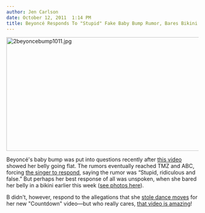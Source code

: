 ```yaml
---
author: Jen Carlson
date: October 12, 2011  1:14 PM
title: Beyoncé Responds To "Stupid" Fake Baby Bump Rumor, Bares Bikini Bod
---
```


<p><span class="mt-enclosure mt-enclosure-image" style="display: inline;"> <img alt="2beyoncebump1011.jpg" src="https://web.archive.org/web/20111018081730im_/http://gothamist.com/attachments/arts_jen/2beyoncebump1011.jpg" width="640" height="299" class="image-none"> </span></p>

<p>Beyonc&#xE9;&apos;s baby bump was put into questions recently after <a href="https://web.archive.org/web/20111018081730/http://gothamist.com/2011/10/11/the_internet_wonders_if_beyonces_ba.php">this video</a> showed her belly going flat. The rumors eventually reached TMZ and ABC, forcing <a href="https://web.archive.org/web/20111018081730/http://abcnews.go.com/blogs/entertainment/2011/10/beyonces-baby-bump-blooper/">the singer to respond</a>, saying the rumor was &#x201C;Stupid, ridiculous and false.&#x201D; But perhaps her best response of all was unspoken, when she bared her belly in a bikini earlier this week (<a href="https://web.archive.org/web/20111018081730/http://www.usmagazine.com/healthylifestyle/news/beyonce-bump-201169">see photos here</a>). </p>

<p>B didn&apos;t, however, respond to the allegations that she <a href="https://web.archive.org/web/20111018081730/http://gothamist.com/2011/10/10/pretty_convincing_video_that_beyonc.php">stole dance moves</a> for her new &quot;Countdown&quot; video&#x2014;but who really cares, <a href="https://web.archive.org/web/20111018081730/http://gothamist.com/2011/10/07/video_have_you_heard_beyonces_new_v.php">that video is amazing</a>!</p>